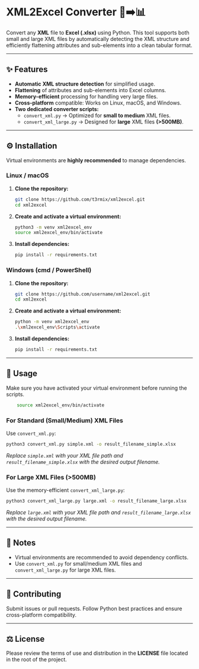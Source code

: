 # XML2Excel Converter 📄➡️📊

Convert any **XML** file to **Excel (.xlsx)** using Python. This tool supports both small and large XML files by automatically detecting the XML structure and efficiently flattening attributes and sub-elements into a clean tabular format.

---

## ✨ Features
* **Automatic XML structure detection** for simplified usage.
* **Flattening** of attributes and sub-elements into Excel columns.
* **Memory-efficient** processing for handling very large files.
* **Cross-platform** compatible: Works on Linux, macOS, and Windows.
* **Two dedicated converter scripts:**
    * `convert_xml.py` → Optimized for **small to medium** XML files.
    * `convert_xml_large.py` → Designed for **large** XML files **(>500MB)**.

---

## ⚙️ Installation

Virtual environments are **highly recommended** to manage dependencies.

### Linux / macOS

1.  **Clone the repository:**
    ```bash
    git clone https://github.com/t3rmix/xml2excel.git
    cd xml2excel
    ```
2.  **Create and activate a virtual environment:**
    ```bash
    python3 -m venv xml2excel_env
    source xml2excel_env/bin/activate
    ```
3.  **Install dependencies:**
    ```bash
    pip install -r requirements.txt
    ```

### Windows (cmd / PowerShell)

1.  **Clone the repository:**
    ```bash
    git clone https://github.com/username/xml2excel.git
    cd xml2excel
    ```
2.  **Create and activate a virtual environment:**
    ```bash
    python -m venv xml2excel_env
    .\xml2excel_env\Scripts\activate
    ```
3.  **Install dependencies:**
    ```bash
    pip install -r requirements.txt
    ```

---

## 🚀 Usage

Make sure you have activated your virtual environment before running the scripts.   
```bash
    source xml2excel_env/bin/activate
   ```

### For Standard (Small/Medium) XML Files

Use `convert_xml.py`:

```bash
python3 convert_xml.py simple.xml -o result_filename_simple.xlsx
  ```
  *Replace `simple.xml` with your XML file path and `result_filename_simple.xlsx` with the desired output filename.*

### For Large XML Files (>500MB)

Use the memory-efficient `convert_xml_large.py`:

```bash
python3 convert_xml_large.py large.xml -o result_filename_large.xlsx
 ```
*Replace `large.xml` with your XML file path and `result_filename_large.xlsx` with the desired output filename.*

---

## 📝 Notes
* Virtual environments are recommended to avoid dependency conflicts.
* Use `convert_xml.py` for small/medium XML files and `convert_xml_large.py` for large XML files.

---

## 🤝 Contributing

Submit issues or pull requests. Follow Python best practices and ensure cross-platform compatibility.

---

## ⚖️ License

Please review the terms of use and distribution in the **LICENSE** file located in the root of the project.
